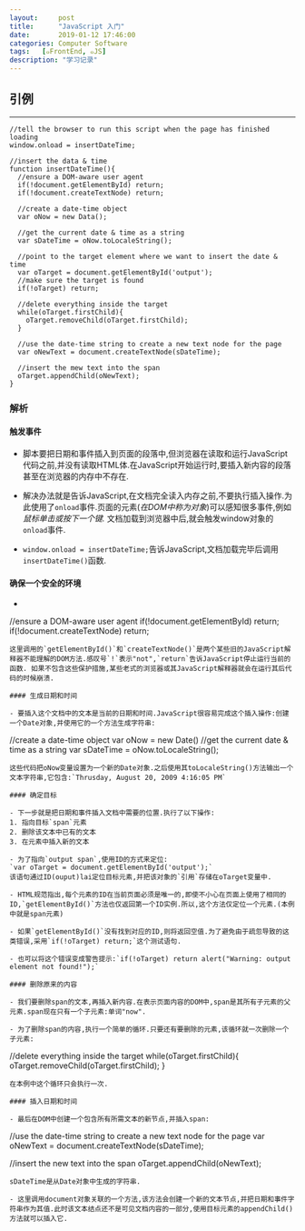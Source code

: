 ```yaml
---
layout:     post
title:      "JavaScript 入门"
date:       2019-01-12 17:46:00
categories: Computer Software
tags:   [๑FrontEnd, ๑JS]
description: "学习记录"
---
```


## 引例
---

```
//tell the browser to run this script when the page has finished loading
window.onload = insertDateTime;

//insert the data & time
function insertDateTime(){
  //ensure a DOM-aware user agent
  if(!document.getElementById) return;
  if(!document.createTextNode) return;

  //create a date-time object
  var oNow = new Data();

  //get the current date & time as a string
  var sDateTime = oNow.toLocaleString();

  //point to the target element where we want to insert the date & time
  var oTarget = document.getElementById('output');
  //make sure the target is found
  if(!oTarget) return;

  //delete everything inside the target
  while(oTarget.firstChild){
    oTarget.removeChild(oTarget.firstChild);
  }

  //use the date-time string to create a new text node for the page
  var oNewText = document.createTextNode(sDateTime);

  //insert the mew text into the span
  oTarget.appendChild(oNewText);
}
```

### 解析

#### 触发事件

- 脚本要把日期和事件插入到页面的段落中,但浏览器在读取和运行JavaScript代码之前,并没有读取HTML体.在JavaScript开始运行时,要插入新内容的段落甚至在浏览器的内存中不存在.

- 解决办法就是告诉JavaScript,在文档完全读入内存之前,不要执行插入操作.为此使用了`onload`事件.页面的元素(*在DOM中称为对象*)可以感知很多事件,例如 *鼠标单击或按下一个键.* 文档加载到浏览器中后,就会触发window对象的`onload`事件.

- `window.onload = insertDateTime;`告诉JavaScript,文档加载完毕后调用`insertDateTime()`函数.

#### 确保一个安全的环境

- ```
//ensure a DOM-aware user agent
if(!document.getElementById) return;
if(!document.createTextNode) return;
```
这里调用的`getElementById()`和`createTextNode()`是两个某些旧的JavaScript解释器不能理解的DOM方法.感叹号`!`表示"not",`return`告诉JavaScript停止运行当前的函数. 如果不包含这些保护措施,某些老式的浏览器或其JavaScript解释器就会在运行其后代码的时候崩溃.

#### 生成日期和时间

- 要插入这个文档中的文本是当前的日期和时间.JavaScript很容易完成这个插入操作:创建一个Date对象,并使用它的一个方法生成字符串:
```
//create a date-time object
var oNow = new Date()
//get the current date & time as a string
var sDateTime = oNow.toLocaleString();
```
这些代码把oNow变量设置为一个新的Date对象.之后使用其toLocaleString()方法输出一个文本字符串,它包含:`Thrusday, August 20, 2009 4:16:05 PM`

#### 确定目标

- 下一步就是把日期和事件插入文档中需要的位置.执行了以下操作:
1. 指向目标`span`元素
2. 删除该文本中已有的文本
3. 在元素中插入新的文本

- 为了指向`output span`,使用ID的方式来定位:
`var oTarget = document.getElementById('output');`
该语句通过ID(ouput)lai定位目标元素,并把该对象的`引用`存储在oTarget变量中.

- HTML规范指出,每个元素的ID在当前页面必须是唯一的,即使不小心在页面上使用了相同的ID,`getElementById()`方法也仅返回第一个ID实例.所以,这个方法仅定位一个元素.(本例中就是span元素)

- 如果`getElementById()`没有找到对应的ID,则将返回空值.为了避免由于疏忽导致的这类错误,采用`if(!oTarget) return;`这个测试语句.

- 也可以将这个错误变成警告提示:`if(!oTarget) return alert("Warning: output element not found!");`

#### 删除原来的内容

- 我们要删除span的文本,再插入新内容.在表示页面内容的DOM中,span是其所有子元素的父元素.span现在只有一个子元素:单词"now".

- 为了删除span的内容,执行一个简单的循环.只要还有要删除的元素,该循环就一次删除一个子元素:
```
//delete everything inside the target
while(oTarget.firstChild){
  oTarget.removeChild(oTarget.firstChild);
}
```
在本例中这个循环只会执行一次.

#### 插入日期和时间

- 最后在DOM中创建一个包含所有所需文本的新节点,并插入span:
```
//use the date-time string to create a new text node for the page
var oNewText = document.createTextNode(sDateTime);

//insert the new text into the span
oTarget.appendChild(oNewText);
```
sDateTime是从Date对象中生成的字符串.

- 这里调用document对象关联的一个方法,该方法会创建一个新的文本节点,并把日期和事件字符串作为其值.此时该文本结点还不是可见文档内容的一部分,使用目标元素的appendChild()方法就可以插入它.
